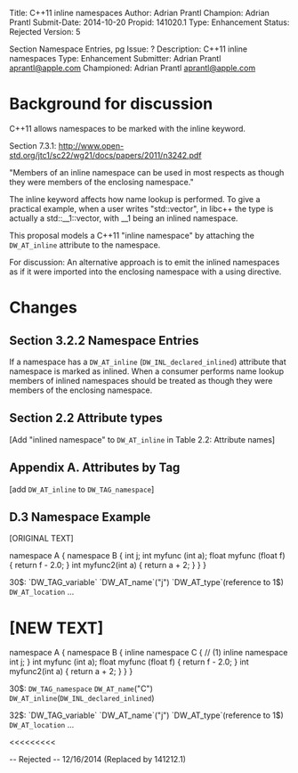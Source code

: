 Title:       C++11 inline namespaces
Author:      Adrian Prantl
Champion:    Adrian Prantl
Submit-Date: 2014-10-20
Propid:      141020.1
Type:        Enhancement
Status:      Rejected
Version:     5

Section Namespace Entries, pg 
Issue:       ?
Description: C++11 inline namespaces
Type:        Enhancement
Submitter:   Adrian Prantl <aprantl@apple.com>
Championed:  Adrian Prantl <aprantl@apple.com>


Background for discussion
=========================

C++11 allows namespaces to be marked with the inline keyword.

Section 7.3.1:
http://www.open-std.org/jtc1/sc22/wg21/docs/papers/2011/n3242.pdf

  "Members of an inline namespace can be used in most respects as
  though they were members of the enclosing namespace."

The inline keyword affects how name lookup is performed.
To give a practical example, when a user writes "std::vector<int>", in
libc++ the type is actually a std::__1::vector<int>, with __1 being an
inlined namespace.

This proposal models a C++11 "inline namespace" by attaching the
`DW_AT_inline` attribute to the namespace.

For discussion: An alternative approach is to emit the inlined
namespaces as if it were imported into the enclosing namespace with a
using directive.
  
Changes
=======

Section 3.2.2 Namespace Entries
-------------------------------

If a namespace has a `DW_AT_inline` (`DW_INL_declared_inlined`) attribute
that namespace is marked as inlined. When a consumer performs name
lookup members of inlined namespaces should be treated as though they
were members of the enclosing namespace.

Section 2.2 Attribute types
---------------------------
[Add "inlined namespace" to `DW_AT_inline` in Table 2.2: Attribute names]

Appendix A. Attributes by Tag
-----------------------------

[add `DW_AT_inline` to `DW_TAG_namespace`]

D.3 Namespace Example
---------------------


[ORIGINAL TEXT]
>>>>>>>>>>>>>>>
namespace A {
  namespace B {
    int j;
    int myfunc (int a);
    float myfunc (float f) { return f - 2.0; } int myfunc2(int a) { return a + 2; }
  }
}

30$:        `DW_TAG_variable`
                `DW_AT_name`("j")
                `DW_AT_type`(reference to 1$)
                `DW_AT_location` ...



                
[NEW TEXT]
==========
namespace A {
  namespace B {
    inline namespace C {   // (1) inline namespace
      int j;
    }
    int myfunc (int a);
    float myfunc (float f) { return f - 2.0; } int myfunc2(int a) { return a + 2; }
  }
}


30$:    `DW_TAG_namespace`
            `DW_AT_name`("C")
            `DW_AT_inline`(`DW_INL_declared_inlined`)
            
32$:        `DW_TAG_variable`
                `DW_AT_name`("j")
                `DW_AT_type`(reference to 1$)
                `DW_AT_location` ...

<<<<<<<<<

-- 
Rejected -- 12/16/2014 (Replaced by 141212.1)
